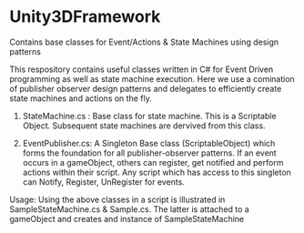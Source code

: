 # Unity3DFramework
Contains base classes for Event/Actions &amp; State Machines using design patterns 

This respository contains useful classes written in C# for Event Driven programming as well as state machine execution. Here we use a comination of publisher observer design patterns and delegates to efficiently create state machines and actions on the fly.



1. StateMachine.cs : Base class for state machine. This is a Scriptable Object. Subsequent state machines are dervived from this class. 

2. EventPublisher.cs: A Singleton Base class (ScriptableObject) which forms the foundation for all publisher-observer patterns. If an event occurs in a gameObject, others can register, get notified and perform actions within their script. Any script which has access to this singleton can Notify, Register, UnRegister for events.

Usage:
Using the above classes in a script is illustrated in SampleStateMachine.cs & Sample.cs. The latter is attached to a gameObject and creates and instance of SampleStateMachine

